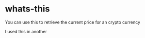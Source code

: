 # whats-this

You can use this to retrieve the current price for an crypto currency

I used this in another 